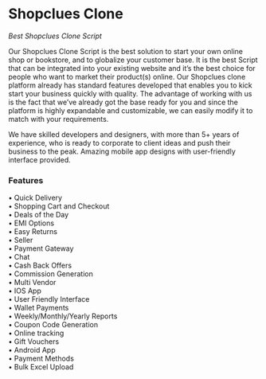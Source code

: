 # Shopclues Clone
<i>Best Shopclues Clone Script</i>

Our Shopclues Clone Script is the best solution to start your own online shop or bookstore, and to globalize your customer base. It is the best Script that can be integrated into your existing website and it’s the best choice for people who want to market their product(s) online. Our Shopclues clone platform already has standard features developed that enables you to kick start your business quickly with quality. The advantage of working with us is the fact that we’ve already got the base ready for you and since the platform is highly expandable and customizable, we can easily modify it to match with your requirements.

We have skilled developers and designers, with more than 5+ years of experience, who is ready to corporate to client ideas and push their business to the peak. Amazing mobile app designs with user-friendly interface provided.

<h3> Features </h3>
• Quick Delivery<br>
• Shopping Cart and Checkout<br>
• Deals of the Day<br>
• EMI Options<br>
• Easy Returns<br>
• Seller<br>
• Payment Gateway<br>
• Chat<br>
• Cash Back Offers<br>
• Commission Generation<br>
• Multi Vendor<br>
• IOS App<br>
• User Friendly Interface<br>
• Wallet Payments<br>
• Weekly/Monthly/Yearly Reports<br>
• Coupon Code Generation<br>
• Online tracking<br>
• Gift Vouchers<br>
• Android App<br>
• Payment Methods<br>
• Bulk Excel Upload<br>
